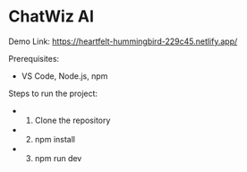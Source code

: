 # ChatWiz AI

Demo Link: https://heartfelt-hummingbird-229c45.netlify.app/

Prerequisites:
- VS Code, Node.js, npm

Steps to run the project:
- 1. Clone the repository
- 2. npm install
- 3. npm run dev


